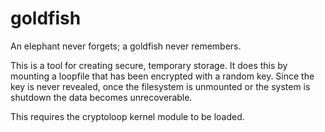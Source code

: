goldfish
========

An elephant never forgets; a goldfish never remembers.

This is a tool for creating secure, temporary storage. It does this by mounting a loopfile that has been encrypted with a random key. Since the key is never revealed, once the filesystem is unmounted or the system is shutdown the data becomes unrecoverable.

This requires the cryptoloop kernel module to be loaded.

